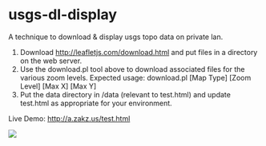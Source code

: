 # usgs-dl-display
A technique to download &amp; display usgs topo data on private lan.

1. Download http://leafletjs.com/download.html and put files in a directory on the web server.
2. Use the download.pl tool above to download associated files for the various zoom levels.  Expected usage: download.pl [Map Type] [Zoom Level] [Max X] [Max Y]
3. Put the data directory in /data (relevant to test.html) and update test.html as appropriate for your environment.

Live Demo: http://a.zakz.us/test.html

<a href="https://codeclimate.com/github/japharl/usgs-dl-display"><img src="https://codeclimate.com/github/japharl/usgs-dl-display/badges/gpa.svg" /></a>
